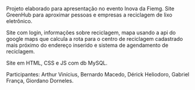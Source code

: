 Projeto elaborado para apresentação no evento Inova da Fiemg.
Site GreenHub para aproximar pessoas e empresas a reciclagem de lixo eletrônico.

Site com login, informações sobre reciclagem, mapa usando a api do google maps que calcula a rota para o centro de reciclagem cadastrado mais próximo do endereço inserido e sistema de agendamento de reciclagem.

Site em HTML, CSS e JS com db MySQL.

Participantes:
Arthur Vinícius,
Bernardo Macedo,
Dérick Heliodoro,
Gabriel França,
Giordano Dorneles.
